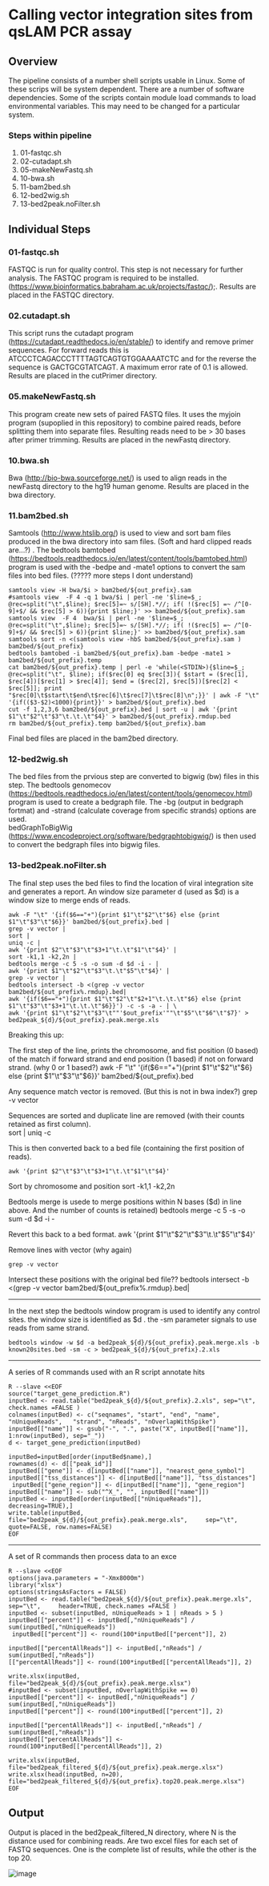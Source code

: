 # Calling vector integration sites from qsLAM PCR assay


##  Overview
The pipeline consists of a number shell scripts usable in Linux.  Some of these scrips will be system dependent.
There are a number of software dependencies.  Some of the scripts contain module load commands to load environmental variables.  This may need to be changed for a particular system.

### Steps within pipeline

1. 01-fastqc.sh
2. 02-cutadapt.sh
3. 05-makeNewFastq.sh
4. 10-bwa.sh
5. 11-bam2bed.sh
6. 12-bed2wig.sh
7. 13-bed2peak.noFilter.sh


## Individual Steps

### 01-fastqc.sh


FASTQC is run for quality control.  This step is not necessary for further analysis.
The FASTQC program is required to be installed. (https://www.bioinformatics.babraham.ac.uk/projects/fastqc/);.  Results are placed in the FASTQC directory.

### 02.cutadapt.sh

This script runs the cutadapt program (https://cutadapt.readthedocs.io/en/stable/)  to identify and remove primer sequences.  For forward reads this is ATCCCTCAGACCCTTTTAGTCAGTGTGGAAAATCTC and for the reverse the sequence is GACTGCGTATCAGT. A maximum error rate of 0.1 is allowed. Results are placed in the cutPrimer directory.

### 05.makeNewFastq.sh

This program create new sets of paired FASTQ files.  It uses the myjoin program (supoplied in this repository) to combine paired reads, before splitting them into separate files.  Resulting reads need to be > 30 bases after primer trimming.  Results are placed in the newFastq directory.

### 10.bwa.sh

Bwa (http://bio-bwa.sourceforge.net/) is used to align reads in the newFastq directory to the hg19 human genome.  Results are placed in the bwa directory.

### 11.bam2bed.sh

Samtools (http://www.htslib.org/) is used to view and sort bam files produced in the bwa directory into sam files.  (Soft and hard clipped reads are...?)  .  The bedtools bamtobed (https://bedtools.readthedocs.io/en/latest/content/tools/bamtobed.html) program is used with the  -bedpe and -mate1 options to convert the  sam files into bed files.
(????? more steps I dont understand)

    samtools view -H bwa/$i > bam2bed/${out_prefix}.sam
	#samtools view  -F 4 -q 1 bwa/$i | perl -ne '$line=$_; @rec=split("\t",$line); $rec[5]=~ s/[SH].*//; if( !($rec[5] =~ /^[0-9]+$/ && $rec[5] > 6)){print $line;}' >> bam2bed/${out_prefix}.sam
	samtools view  -F 4  bwa/$i | perl -ne '$line=$_; @rec=split("\t",$line); $rec[5]=~ s/[SH].*//; if( !($rec[5] =~ /^[0-9]+$/ && $rec[5] > 6)){print $line;}' >> bam2bed/${out_prefix}.sam
	samtools sort -n <(samtools view -hbS bam2bed/${out_prefix}.sam ) bam2bed/${out_prefix}
	bedtools bamtobed -i bam2bed/${out_prefix}.bam -bedpe -mate1 > bam2bed/${out_prefix}.temp
	cat bam2bed/${out_prefix}.temp | perl -e 'while(<STDIN>){$line=$_; @rec=split("\t", $line); if($rec[0] eq $rec[3]){ $start = ($rec[1], $rec[4])[$rec[1] > $rec[4]]; $end = ($rec[2], $rec[5])[$rec[2] < $rec[5]]; print "$rec[0]\t$start\t$end\t$rec[6]\t$rec[7]\t$rec[8]\n";}}' | awk -F "\t" '{if(($3-$2)<1000){print}}' > bam2bed/${out_prefix}.bed
	cut -f 1,2,3,6 bam2bed/${out_prefix}.bed | sort -u | awk '{print $1"\t"$2"\t"$3"\t.\t.\t"$4}' > bam2bed/${out_prefix}.rmdup.bed
	rm bam2bed/${out_prefix}.temp bam2bed/${out_prefix}.bam


Final bed files are placed in the bam2bed directory.

### 12-bed2wig.sh

The bed files from the prvious step are converted to bigwig (bw) files in this step.  The bedtools genomecov (https://bedtools.readthedocs.io/en/latest/content/tools/genomecov.html) program is used to create a bedgraph file.  The -bg (output in bedgraph fortmat) and -strand (calculate coverage from specific strands)  options are used.  
bedGraphToBigWig (https://www.encodeproject.org/software/bedgraphtobigwig/) is then used to convert the bedgraph files into bigwig files.



### 13-bed2peak.noFilter.sh

The final step uses the bed files to find the location of viral integration site and generates a  report.  An window size parameter d (used as $d) is a window size to merge ends of reads.



    awk -F "\t" '{if($6=="+"){print $1"\t"$2"\t"$6} else {print $1"\t"$3"\t"$6}}' bam2bed/${out_prefix}.bed | 
    grep -v vector |
    sort |
    uniq -c |
    awk '{print $2"\t"$3"\t"$3+1"\t.\t"$1"\t"$4}' |
    sort -k1,1 -k2,2n |
    bedtools merge -c 5 -s -o sum -d $d -i - |
    awk '{print $1"\t"$2"\t"$3"\t.\t"$5"\t"$4}' | 
    grep -v vector |
    bedtools intersect -b <(grep -v vector bam2bed/${out_prefix%.rmdup}.bed|
    awk '{if($6=="+"){print $1"\t"$2"\t"$2+1"\t.\t.\t"$6} else {print $1"\t"$3"\t"$3+1"\t.\t.\t"$6}}') -c -s -a - | \
    awk '{print $1"\t"$2"\t"$3"\t""'$out_prefix'""\t"$5"\t"$6"\t"$7}' > bed2peak_${d}/${out_prefix}.peak.merge.xls

Breaking this up:



The first step of the line, prints the chromosome, and fist position (0 based) of the match if forward strand and end position (1 based) if not on forward strand.  (why 0 or 1 based?)
    awk -F "\t" '{if($6=="+"){print $1"\t"$2"\t"$6} else {print $1"\t"$3"\t"$6}}' bam2bed/${out_prefix}.bed 

Any sequence match vector is removed.   (But this is not in bwa index?)
    grep -v vector



Sequences are sorted and duplicate line are removed (with their counts retained as first column).  
    sort | uniq -c



This is then converted back to a bed file (containing the first position of reads).  

    awk '{print $2"\t"$3"\t"$3+1"\t.\t"$1"\t"$4}'

Sort by chromosome and position
     sort -k1,1 -k2,2n 


Bedtools merge is usede to merge positions within N bases ($d) in line above.  And the number of counts is retained) 
    bedtools merge -c 5 -s -o sum -d $d -i -
    



Revert this back to a bed format.
    awk '{print $1"\t"$2"\t"$3"\t.\t"$5"\t"$4}' 
  

Remove lines with vector (why again)

    grep -v vector


 Intersect these positions with the original bed file??
      bedtools intersect -b <(grep -v vector bam2bed/${out_prefix%.rmdup}.bed|



---
In the next step the bedtools window program is used to identify any control sites.  the window size is identified as $d .  the -sm parameter signals to use reads from same strand.

    bedtools window -w $d -a bed2peak_${d}/${out_prefix}.peak.merge.xls -b known20sites.bed -sm -c > bed2peak_${d}/${out_prefix}.2.xls 

---
A series of R commands used with an R script annotate hits

    R --slave <<EOF
    source("target_gene_prediction.R")
    inputBed <- read.table("bed2peak_${d}/${out_prefix}.2.xls", sep="\t", check.names =FALSE )
    colnames(inputBed) <- c("seqnames", "start", "end", "name", "nUniqueReads",   "strand", "nReads", "nOverlapWithSpike")
    inputBed[["name"]] <- gsub("-", ".", paste("X", inputBed[["name"]], 1:nrow(inputBed), sep="_"))
    d <- target_gene_prediction(inputBed)

    inputBed=inputBed[order(inputBed$name),]
    rownames(d) <- d[["peak_id"]]
    inputBed[["gene"]] <- d[inputBed[["name"]], "nearest_gene_symbol"]
    inputBed[["tss_distances"]] <- d[inputBed[["name"]], "tss_distances"]
     inputBed[["gene_region"]] <- d[inputBed[["name"]], "gene_region"]
    inputBed[["name"]] <- sub("^X_", "", inputBed[["name"]])
    inputBed <- inputBed[order(inputBed[["nUniqueReads"]], decreasing=TRUE),]
    write.table(inputBed, file="bed2peak_${d}/${out_prefix}.peak.merge.xls",     sep="\t", quote=FALSE, row.names=FALSE)
    EOF


---
A set of R commands then process data to an exce

    R --slave <<EOF
    options(java.parameters = "-Xmx8000m")
    library("xlsx")
    options(stringsAsFactors = FALSE)
    inputBed <- read.table("bed2peak_${d}/${out_prefix}.peak.merge.xls", sep="\t",     header=TRUE, check.names =FALSE )
    inputBed <- subset(inputBed, nUniqueReads > 1 | nReads > 5 )
    inputBed[["percent"]] <- inputBed[,"nUniqueReads"] /   sum(inputBed[,"nUniqueReads"])
     inputBed[["percent"]] <- round(100*inputBed[["percent"]], 2)

    inputBed[["percentAllReads"]] <- inputBed[,"nReads"] / sum(inputBed[,"nReads"])
    [["percentAllReads"]] <- round(100*inputBed[["percentAllReads"]], 2)

    write.xlsx(inputBed, file="bed2peak_${d}/${out_prefix}.peak.merge.xlsx")
    #inputBed <- subset(inputBed, nOverlapWithSpike == 0)
    inputBed[["percent"]] <- inputBed[,"nUniqueReads"] / sum(inputBed[,"nUniqueReads"])
    inputBed[["percent"]] <- round(100*inputBed[["percent"]], 2)

    inputBed[["percentAllReads"]] <- inputBed[,"nReads"] / sum(inputBed[,"nReads"])
    inputBed[["percentAllReads"]] <- round(100*inputBed[["percentAllReads"]], 2)

    write.xlsx(inputBed,  file="bed2peak_filtered_${d}/${out_prefix}.peak.merge.xlsx")
    write.xlsx(head(inputBed, n=20),    file="bed2peak_filtered_${d}/${out_prefix}.top20.peak.merge.xlsx")
    EOF

##  Output

Output is placed in the bed2peak_filtered_N directory,  where N is the distance used for combining reads.  Are two excel files for each set of FASTQ sequences.  One is the complete list of results, while the other is the top 20.


![image](https://user-images.githubusercontent.com/20668533/117071120-43894780-acf4-11eb-9b22-bc7000587fba.png)

